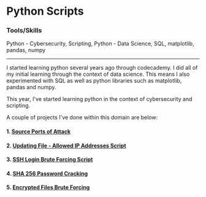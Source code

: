 # Python Scripts

### Tools/Skills 

Python - Cybersecurity, Scripting, Python - Data Science, SQL, matplotlib, pandas, numpy

---

I started learning python several years ago through codecademy. I did all of my initial learning through the context of data science. This means I also experimented with SQL as well as python libraries such as matplotlib, pandas and numpy.

This year, I've started learning python in the context of cybersecurity and scripting.&#x20;

A couple of projects I've done within this domain are below:

#### 1. [Source Ports of Attack](python-scripts/Attack_Ports.md)

#### 2. [Updating ](updating-file-allowed-ip-addresses.md)[F](updating-file-allowed-ip-addresses.md)[ile - Allowed IP Addresses Script](updating-file-allowed-ip-addresses.md)

#### 3. [SSH Login Brute Forcing Script](ssh-login-brute-forcing.md)

#### 4. [SHA 256 Password Cracking](sha256-cracking.md)

#### 5. [Encrypted Files Brute Forcing](https://github.com/jj230/jj230/blob/main/AIG-JobSimulation.md)
